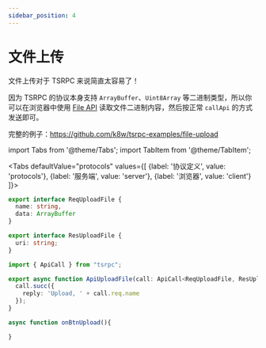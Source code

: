 ```yaml
---
sidebar_position: 4
---
```


# 文件上传

文件上传对于 TSRPC 来说简直太容易了！

因为 TSRPC 的协议本身支持 `ArrayBuffer`、`Uint8Array` 等二进制类型，所以你可以在浏览器中使用 [File API](https://developer.mozilla.org/zh-CN/docs/Web/API/FileReader/readAsArrayBuffer) 读取文件二进制内容，然后按正常 `callApi` 的方式发送即可。

完整的例子：https://github.com/k8w/tsrpc-examples/file-upload

import Tabs from '@theme/Tabs';
import TabItem from '@theme/TabItem';

<Tabs
  defaultValue="protocols"
  values={[
    {label: '协议定义', value: 'protocols'},
    {label: '服务端', value: 'server'},
    {label: '浏览器', value: 'client'}
  ]}>
  <TabItem value="protocols">

```ts
export interface ReqUploadFile {
  name: string,
  data: ArrayBuffer
}

export interface ResUploadFile {
  uri: string;
}
```

  </TabItem>

  <TabItem value="server">

```ts
import { ApiCall } from "tsrpc";

export async function ApiUploadFile(call: ApiCall<ReqUploadFile, ResUploadFile>) {
  call.succ({
    reply: 'Upload, ' + call.req.name
  });
}
```

  </TabItem>

  <TabItem value="client">

```ts
async function onBtnUpload(){

}
```

  </TabItem>
</Tabs>